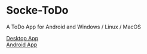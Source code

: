 # Socke-ToDo
A ToDo App for Android and Windows / Linux / MacOS
<br>

[Desktop App](https://github.com/TerrificTable55/Socke-ToDo/tree/master/DesktopApp) <br>
[Android App](https://github.com/TerrificTable55/Socke-ToDo/tree/master/AndroidApp)
